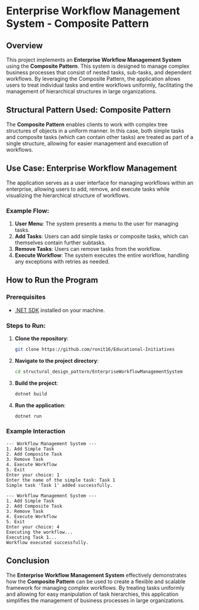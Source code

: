 # Enterprise Workflow Management System - Composite Pattern

## Overview

This project implements an **Enterprise Workflow Management System** using the **Composite Pattern**. This system is designed to manage complex business processes that consist of nested tasks, sub-tasks, and dependent workflows. By leveraging the Composite Pattern, the application allows users to treat individual tasks and entire workflows uniformly, facilitating the management of hierarchical structures in large organizations.

## Structural Pattern Used: Composite Pattern

The **Composite Pattern** enables clients to work with complex tree structures of objects in a uniform manner. In this case, both simple tasks and composite tasks (which can contain other tasks) are treated as part of a single structure, allowing for easier management and execution of workflows.

## Use Case: Enterprise Workflow Management

The application serves as a user interface for managing workflows within an enterprise, allowing users to add, remove, and execute tasks while visualizing the hierarchical structure of workflows.

### Example Flow:

1. **User Menu**: The system presents a menu to the user for managing tasks.
2. **Add Tasks**: Users can add simple tasks or composite tasks, which can themselves contain further subtasks.
3. **Remove Tasks**: Users can remove tasks from the workflow.
4. **Execute Workflow**: The system executes the entire workflow, handling any exceptions with retries as needed.

## How to Run the Program

### Prerequisites

- [.NET SDK](https://dotnet.microsoft.com/download) installed on your machine.

### Steps to Run:
1. **Clone the repository**:
   ```bash
   git clone https://github.com/ronit16/Educational-Initiatives
   ```
2. **Navigate to the project directory**:
   ```bash
   cd structural_design_pattern/EnterpriseWorkflowManagementSystem
   ```
3. **Build the project**:
   ```bash
   dotnet build
   ```
4. **Run the application**:
   ```bash
   dotnet run
   ```

### Example Interaction

```
--- Workflow Management System ---
1. Add Simple Task
2. Add Composite Task
3. Remove Task
4. Execute Workflow
5. Exit
Enter your choice: 1
Enter the name of the simple task: Task 1
Simple task 'Task 1' added successfully.

--- Workflow Management System ---
1. Add Simple Task
2. Add Composite Task
3. Remove Task
4. Execute Workflow
5. Exit
Enter your choice: 4
Executing the workflow...
Executing Task 1...
Workflow executed successfully.
```

## Conclusion

The **Enterprise Workflow Management System** effectively demonstrates how the **Composite Pattern** can be used to create a flexible and scalable framework for managing complex workflows. By treating tasks uniformly and allowing for easy manipulation of task hierarchies, this application simplifies the management of business processes in large organizations.